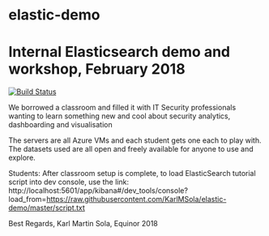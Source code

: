 # elastic-demo
# Internal Elasticsearch demo and workshop, February 2018

[![Build Status](https://dev.azure.com/kms0165/kms/_apis/build/status/KarlMSola.elastic-demo?branchName=master)](https://dev.azure.com/kms0165/kms/_build/latest?definitionId=1&branchName=master)

We borrowed a classroom and filled it with IT Security professionals wanting to learn 
something new and cool about security analytics, dashboarding and visualisation

The servers are all Azure VMs and each student gets one each to play with. The datasets used
are all open and freely available for anyone to use and explore.

Students: After classroom setup is complete, to load ElasticSearch tutorial script into dev console, use the link: http://localhost:5601/app/kibana#/dev_tools/console?load_from=https://raw.githubusercontent.com/KarlMSola/elastic-demo/master/script.txt

Best Regards,
Karl Martin Sola, Equinor 2018
